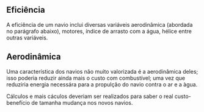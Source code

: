## Eficiência

A eficiência de um navio inclui diversas variáveis aerodinâmica (abordada no parágrafo abaixo), motores, índice de arrasto com a água, hélice entre outras variáveis.

## Aerodinâmica

Uma característica dos navios não muito valorizada é a aerodinâmica deles; isso poderia reduzir ainda mais o custo com combustível; uma vez que reduziria energia necessára para a propulção do navio contra o ar e a àgua.

Cálculos e mais cáculos deveriam ser realizados para saber o real custo-benefício de tamanha mudança nos novos navios.
